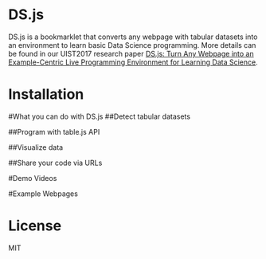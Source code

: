 <!-- **Note: DS.js source code is still on its research prototype status (spaghetti-like code). Cleaning and documentation is on the way. Please contact the authors if you feel confused about any part of it.**

# DS.js Release TODOs
- [ ] Core code cleaning
- [ ] Loader code cleaning
- [ ] Example testing
- [ ] Compiled ds.js bookmarklet hosting
- [ ] Improved readme with API document
- [ ] Paper link -->

# DS.js
DS.js is a bookmarklet that converts any webpage with tabular datasets into an environment to learn basic Data Science programming. More details can be found in our UIST2017 research paper [DS.js: Turn Any Webpage into an Example-Centric Live
Programming Environment for Learning Data Science](http://www.pgbovine.net/publications/DSjs-turn-any-webpage-into-data-science-IDE_UIST-2017.pdf).

# Installation

#What you can do with DS.js
##Detect tabular datasets

##Program with table.js API

##Visualize data

##Share your code via URLs

#Demo Videos

#Example Webpages

# License
MIT
